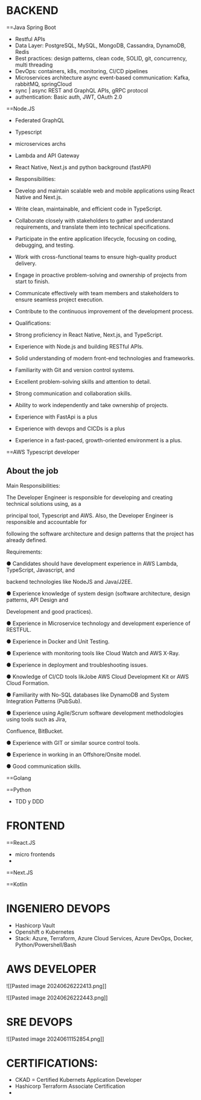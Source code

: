 BACKEND
=
==Java Spring Boot
- Restful APIs
- Data Layer: PostgreSQL, MySQL, MongoDB, Cassandra, DynamoDB, Redis
- Best practices: design patterns, clean code, SOLID, git, concurrency, multi threading
- DevOps: containers, k8s, monitoring, CI/CD pipelines
- Microservices architecture async event-based communication:  Kafka, rabbitMQ, springCloud
- sync | async REST and GraphQL  APIs, gRPC protocol
- authentication: Basic auth, JWT, OAuth 2.0

==Node.JS
- Federated GraphQL 
- Typescript
- microservices archs
- Lambda and API Gateway
- React Native, Next.js and python background (fastAPI)
- Responsibilities:  
- Develop and maintain scalable web and mobile applications using React Native and Next.js.  
- Write clean, maintainable, and efficient code in TypeScript.  
- Collaborate closely with stakeholders to gather and understand requirements, and translate them into technical specifications.  
- Participate in the entire application lifecycle, focusing on coding, debugging, and testing.  
- Work with cross-functional teams to ensure high-quality product delivery.  
- Engage in proactive problem-solving and ownership of projects from start to finish.  
- Communicate effectively with team members and stakeholders to ensure seamless project execution.  
- Contribute to the continuous improvement of the development process.
- Qualifications:  
- Strong proficiency in React Native, Next.js, and TypeScript.  
- Experience with Node.js and building RESTful APIs.  
- Solid understanding of modern front-end technologies and frameworks.  
- Familiarity with Git and version control systems.  
- Excellent problem-solving skills and attention to detail.  
- Strong communication and collaboration skills.  
- Ability to work independently and take ownership of projects.

- Experience with FastApi is a plus

- Experience with devops and CICDs is a plus  
- Experience in a fast-paced, growth-oriented environment is a plus.


==AWS Typescript developer
## About the job

Main Responsibilities:

The Developer Engineer is responsible for developing and creating technical solutions using, as a

principal tool, Typescript and AWS. Also, the Developer Engineer is responsible and accountable for

following the software architecture and design patterns that the project has already defined.

Requirements:

● Candidates should have development experience in AWS Lambda, TypeScript, Javascript, and

backend technologies like NodeJS and Java/J2EE.

● Experience knowledge of system design (software architecture, design patterns, API Design and

Development and good practices).

● Experience in Microservice technology and development experience of RESTFUL.

● Experience in Docker and Unit Testing.

● Experience with monitoring tools like Cloud Watch and AWS X-Ray.

● Experience in deployment and troubleshooting issues.

● Knowledge of CI/CD tools likJobe AWS Cloud Development Kit or AWS Cloud Formation.

● Familiarity with No-SQL databases like DynamoDB and System Integration Patterns (PubSub).

● Experience using Agile/Scrum software development methodologies using tools such as Jira,

Confluence, BitBucket.

● Experience with GIT or similar source control tools.

● Experience in working in an Offshore/Onsite model.

● Good communication skills.


==Golang

==Python
* TDD y DDD

FRONTEND
=

==React.JS
* micro frontends
* 

==Next.JS


==Kotlin


INGENIERO DEVOPS
=
- Hashicorp Vault
- Openshift o Kubernetes
- Stack: Azure, Terraform, Azure Cloud Services, Azure DevOps, Docker, Python/Powershell/Bash


AWS DEVELOPER
=

![[Pasted image 20240626222413.png]]

![[Pasted image 20240626222443.png]]


SRE DEVOPS
=


![[Pasted image 20240611152854.png]]


CERTIFICATIONS:
=

- CKAD = Certified Kubernets Application Developer
- Hashicorp Terraform Associate Certification
- 